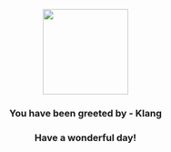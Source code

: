 <p align="center">
    <img src="https://raw.githubusercontent.com/PokeAPI/sprites/master/sprites/pokemon/600.png" width="150" height="150">
</p>
<h3 align="center">You have been greeted by - <b>Klang</b></h3>
<h3 align="center">Have a wonderful day!</h3>
